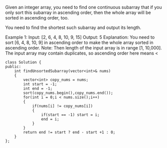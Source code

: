 Given an integer array, you need to find one continuous subarray that if you only sort this subarray in ascending order, then the whole array will be sorted in ascending order, too.

You need to find the shortest such subarray and output its length.

Example 1:
Input: [2, 6, 4, 8, 10, 9, 15]
Output: 5
Explanation: You need to sort [6, 4, 8, 10, 9] in ascending order to make the whole array sorted in ascending order.
Note:
Then length of the input array is in range [1, 10,000].
The input array may contain duplicates, so ascending order here means <

```
class Solution {
public:
    int findUnsortedSubarray(vector<int>& nums) 
    {
        vector<int> copy_nums = nums;
        int start = -1;
        int end = -1;
        sort(copy_nums.begin(),copy_nums.end());
        for(int i = 0;i < nums.size();i++)
        {
        	if(nums[i] != copy_nums[i])
        	{
        		if(start == -1) start = i;
        		end = i;
        	}
        }
        return end != start ? end - start +1 : 0;
    }
};
```